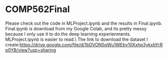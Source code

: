 # COMP562Final
Please check out the code in MLProject.ipynb and the results in Final.ipynb. 
Final.ipynb is download from my Google Colab, and its pretty messy because I only use it to do the deep learning experienments. 
MLProject.ipynb is easier to read.\\
The link to download the dataset I create:https://drive.google.com/file/d/1bDVON5qWu1WEby10Xxhp3ykxbYrRp0YB/view?usp=sharing
